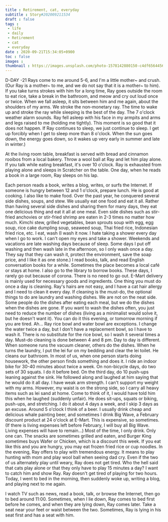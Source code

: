 ```yaml
---
title : Retirement, cat, everyday
subtitle : Story#202009211534
draft : false
tags :
 - life
 - daily
 - Retirement
 - cat
 - everyday
date : 2020-09-21T15:34:05+0900
toc : false
images : 
thumbnail : https://images.unsplash.com/photo-1578142880150-c4df65644560?ixlib=rb-1.2.1&q=85&fm=jpg&crop=entropy&cs=srgb&ixid=eyJhcHBfaWQiOjE1NTU0OX0
---
```

D-DAY -21 Rays come to me around 5-6, and I'm a little mother~ and crush. (Our Ray is a mother~ to me, and we do not say that it is a mother~ to him). If you take turns strokes with him for a long time, Ray goes outside the room to eat rice, take a break in the bathroom, and meow and cry out loud once or twice. When we fall asleep, it sits between him and me again, about the shoulders of my arms. We stroke the non-monetary ray. The time to wake up and stroke the ray while sleeping is the best of the day. The 7 o'clock weather alarm sounds. Ray fell asleep with his face in my armpits and arms and legs raised to me (holding me tightly). This moment is so good that it does not happen. If Ray continues to sleep, we just continue to sleep. I get up forcibly when I get to sleep more than 8 o'clock. When the sun goes down, the energy goes down, so it wakes up very early in summer and late in winter.)  

At the living room table, breakfast is served with bread and cinnamon rooibos from a local bakery. Throw a wool ball at Ray and let him play alone. If you talk while eating breakfast, it's over 10 o'clock. Ray is exhausted from playing alone and sleeps in Scratcher on the table. One day, when he reads a book in a large room, Ray sleeps on his lap.  

Each person reads a book, writes a blog, writes, or surfs the Internet. If someone is hungry between 12 and 1 o'clock, prepare lunch. He is good at cooking. I also like to make food. Over the past year, he conquered several side dishes, soups, and stew. We usually eat one food and eat it all. Rather than having several side dishes and sharing them for many days, they eat one delicious thing and eat it all at one meal. Even side dishes such as stir-fried anchovies or stir-fried shrimp are eaten in 2-3 times no matter how much. Kimchi stew, grilled vegetables, bean sprouts soup with egg, egg soup, rice cake dumpling soup, seaweed soup, Thai fried rice, Indonesian fried rice, etc. I eat, wash (I wash it now. I hate taking a shower every day when I go to work. I can't open my eyes and take a shower. Weekends and vacations are late washing days because of sleep. Some days I put off washing and then wash late in the afternoon, so I only wash once a day. They say that they can wash it, protect the environment, save the soap price, and I like it as one stone.) I read books, talk, and read English conversation books for a while. Sometimes the place becomes a local café or stays at home. I also go to the library to borrow books. These days, I rarely go out because of corona. There is no need to go out. E-Mart delivery is mainly used for necessary goods and ingredients. One thing you must do once a day is cleaning. Ray's hairs are not easy, and I have a cat hair allergy and I need to clean it every day. If cleaning is the must-do, the optional things to do are laundry and washing dishes. We are not on the neat side. Some people do the dishes after eating each meal, but we do the dishes when the dishes are gone. If you want to wash the dishes often, you just need to reduce the number of dishes (living as a minimalist would solve it, but he doesn't want it). You can do it this evening, or tomorrow morning if you are tired. Ah... Ray rice bowl and water bowl are exceptions. I change the water twice a day, but I don't have a replacement bowl, so I have to wash it. There is no substitute for the rice bowl, so I wash it several times a day. Must-do cleaning is done between 4 and 8 pm. Day to day is different. When someone runs the vacuum cleaner, others do the dishes. When he turns the laundry, I put the lei fur on my bedding and clear the lei toilet. He cleans our bathroom. In most of us, when one person starts doing housework, the other person finds something and does it. I ride an indoor bike for 30-40 minutes about twice a week. On non-bicycle days, do two sets of 30 squats. I do it before bed. On the third day, do 10 push-ups leaning against the sink. He followed along and laughed at him saying that he would do it all day. I have weak arm strength. I can't support my weight with my arms. However, my waist is on the strong side, so I carry all heavy items such as lei sand at home. Come to think of it, I would have told him this when he laughed (suddenly unfair). He does sit-ups, squats or biking, push-ups, and stretching. I do it about 4 days a week, and I skip 3 days as an excuse. Around 5 o'clock I think of a beer. I usually drink cheap and delicious whale painting beer, and sometimes I drink Big Wave, a February discount product at 24 o'clock at E-Mart. This is expensive, so sometimes. (If there is living expenses left before February, I will buy all Big Wave. Living expenses will have to remain...) Most of the time, I only drink. Only one can. The snacks are sometimes grilled and eaten, and Burger King sometimes buys Wafer or Chicken, which is a discount this week. If you eat like this and you are hungry, you may eat frozen fried rice or cup noodles. In the evening, Ray offers to play with tremendous energy. It means to play hunting with mom and play wool ball when seeing dad cry. Even if the two of us alternately play until weary, Ray does not get tired. Who the hell said that cats play alone or that they only have to play 15 minutes a day? I want to catch him and show Ray. Ray doesn't get tired of playing for two hours. Today, I went to bed in the morning, then suddenly woke up, writing a blog, and playing next to me again.  


I watch TV such as news, read a book, talk, or browse the Internet, then go to bed around 11:00. Sometimes, when I lie down, Ray comes to bed first before he comes, and when they are lying down, Ray comes later. Take a seat near your feet or waist between the two. Sometimes, Ray is lying in his seat first and has a seat with him.  

​